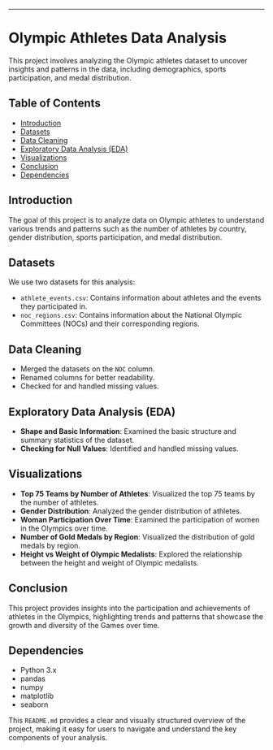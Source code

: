 ---

# Olympic Athletes Data Analysis

This project involves analyzing the Olympic athletes dataset to uncover insights and patterns in the data, including demographics, sports participation, and medal distribution.

## Table of Contents

- [Introduction](#introduction)
- [Datasets](#datasets)
- [Data Cleaning](#data-cleaning)
- [Exploratory Data Analysis (EDA)](#exploratory-data-analysis-eda)
- [Visualizations](#visualizations)
- [Conclusion](#conclusion)
- [Dependencies](#dependencies)

## Introduction

The goal of this project is to analyze data on Olympic athletes to understand various trends and patterns such as the number of athletes by country, gender distribution, sports participation, and medal distribution.

## Datasets

We use two datasets for this analysis:

- `athlete_events.csv`: Contains information about athletes and the events they participated in.
- `noc_regions.csv`: Contains information about the National Olympic Committees (NOCs) and their corresponding regions.

## Data Cleaning

- Merged the datasets on the `NOC` column.
- Renamed columns for better readability.
- Checked for and handled missing values.

## Exploratory Data Analysis (EDA)

- **Shape and Basic Information**: Examined the basic structure and summary statistics of the dataset.
- **Checking for Null Values**: Identified and handled missing values.

## Visualizations

- **Top 75 Teams by Number of Athletes**: Visualized the top 75 teams by the number of athletes.
- **Gender Distribution**: Analyzed the gender distribution of athletes.
- **Woman Participation Over Time**: Examined the participation of women in the Olympics over time.
- **Number of Gold Medals by Region**: Visualized the distribution of gold medals by region.
- **Height vs Weight of Olympic Medalists**: Explored the relationship between the height and weight of Olympic medalists.

## Conclusion

This project provides insights into the participation and achievements of athletes in the Olympics, highlighting trends and patterns that showcase the growth and diversity of the Games over time.

## Dependencies

- Python 3.x
- pandas
- numpy
- matplotlib
- seaborn

This `README.md` provides a clear and visually structured overview of the project, making it easy for users to navigate and understand the key components of your analysis.
